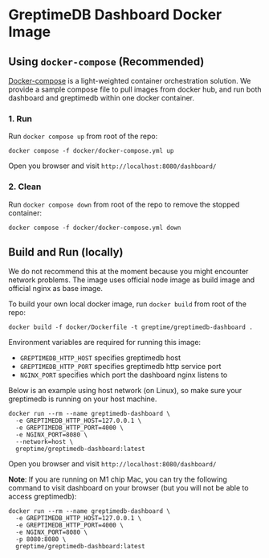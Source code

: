 # GreptimeDB Dashboard Docker Image

## Using `docker-compose` (Recommended)

[Docker-compose](https://docs.docker.com/compose/) is a light-weighted container
orchestration solution. We provide a sample compose file to pull images from docker hub, and run both dashboard and greptimedb within one docker container.

### 1. Run

Run `docker compose up` from root of the repo:

```
docker compose -f docker/docker-compose.yml up
```

Open you browser and visit `http://localhost:8080/dashboard/`

### 2. Clean

Run `docker compose down` from root of the repo to remove the stopped container:

```
docker compose -f docker/docker-compose.yml down
```

## Build and Run (locally)

We do not recommend this at the moment because you might encounter network problems. The image uses official node image as build image and official nginx as base
image.

To build your own local docker image, run `docker build` from root of the repo:

```
docker build -f docker/Dockerfile -t greptime/greptimedb-dashboard .
```

Environment variables are required for running this image:

- `GREPTIMEDB_HTTP_HOST` specifies greptimedb host
- `GREPTIMEDB_HTTP_PORT` specifies greptimedb http service port
- `NGINX_PORT` specifies which port the dashboard nginx listens to

Below is an example using host network (on Linux), so make sure your greptimedb is running on your host machine.

```
docker run --rm --name greptimedb-dashboard \
  -e GREPTIMEDB_HTTP_HOST=127.0.0.1 \
  -e GREPTIMEDB_HTTP_PORT=4000 \
  -e NGINX_PORT=8080 \
  --network=host \
  greptime/greptimedb-dashboard:latest
```

Open you browser and visit `http://localhost:8080/dashboard/`

**Note**: If you are running on M1 chip Mac, you can try the following command to visit dashboard on your browser (but you will not be able to access greptimedb):

```
docker run --rm --name greptimedb-dashboard \
  -e GREPTIMEDB_HTTP_HOST=127.0.0.1 \
  -e GREPTIMEDB_HTTP_PORT=4000 \
  -e NGINX_PORT=8080 \
  -p 8080:8080 \
  greptime/greptimedb-dashboard:latest
```
